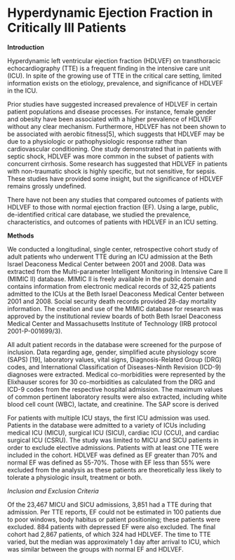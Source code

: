 Hyperdynamic Ejection Fraction in Critically Ill Patients
======

**Introduction** 

Hyperdynamic left ventricular ejection fraction (HDLVEF) on transthoracic echocardiography (TTE) is a frequent finding in the intensive care unit (ICU).  In spite of the growing use of TTE in the critical care setting, limited information exists on the etiology, prevalence, and significance of HDLVEF in the ICU. 

Prior studies have suggested increased prevalence of HDLVEF in certain patient populations and disease processes. For instance, female gender and obesity have been associated with a higher prevalence of HDLVEF without any clear mechanism. Furthermore, HDLVEF has not been shown to be associated with aerobic fitness[5], which suggests that HDLVEF may be due to a physiologic or pathophysiologic response rather than cardiovascular conditioning. One study demonstrated that in patients with septic shock, HDLVEF was more common in the subset of patients with concurrent cirrhosis. Some research has suggested that HDLVEF in patients with non-traumatic shock is highly specific, but not sensitive, for sepsis. These studies have provided some insight, but the significance of HDLVEF remains grossly undefined.

There have not been any studies that compared outcomes of patients with HDLVEF to those with normal ejection fraction (EF). Using a large, public, de-identified critical care database, we studied the prevalence, characteristics, and outcomes of patients with HDLVEF in an ICU setting.  

**Methods** 

We conducted a longitudinal, single center, retrospective cohort study of adult patients who underwent TTE during an ICU admission at the Beth Israel Deaconess Medical Center between 2001 and 2008. Data was extracted from the Multi-parameter Intelligent Monitoring in Intensive Care II (MIMIC II) database. MIMIC II is freely available in the public domain and contains information from electronic medical records of 32,425 patients admitted to the ICUs at the Beth Israel Deaconess Medical Center between 2001 and 2008. Social security death records provided 28-day mortality information. The creation and use of the MIMIC database for research was approved by the institutional review boards of both Beth Israel Deaconess Medical Center and Massachusetts Institute of Technology (IRB protocol 2001-P-001699/3).

All adult patient records in the database were screened for the purpose of inclusion. Data regarding age, gender, simplified acute physiology score (SAPS) [19], laboratory values, vital signs, Diagnosis-Related Group (DRG) codes, and International Classification of Diseases-Ninth Revision (ICD-9) diagnoses were extracted. Medical co-morbidities were represented by the Elixhauser scores for 30 co-morbidities as calculated from the DRG and ICD-9 codes from the respective hospital admission. The maximum values of common pertinent laboratory results were also extracted, including white blood cell count (WBC), lactate, and creatinine.  The SAP score is derived

For patients with multiple ICU stays, the first ICU admission was used. Patients in the database were admitted to a variety of ICUs including medical ICU (MICU), surgical ICU (SICU), cardiac ICU (CCU), and cardiac surgical ICU (CSRU). The study was limited to MICU and SICU patients in order to exclude elective admissions. Patients with at least one TTE were included in the cohort. HDLVEF was defined as EF greater than 70% and normal EF was defined as 55-70%. Those with EF less than 55% were excluded from the analysis as these patients are theoretically less likely to tolerate a physiologic insult, treatment or both. 

*Inclusion and Exclusion Criteria*

Of the 23,467 MICU and SICU admissions, 3,851 had a TTE during that admission. Per TTE reports, EF could not be estimated in 100 patients due to poor windows, body habitus or patient positioning; these patients were excluded. 884 patients with depressed EF were also excluded. The final cohort had 2,867 patients, of which 324 had HDLVEF. The time to TTE varied, but the median was approximately 1 day after arrival to ICU, which was similar between the groups with normal EF and HDLVEF.

